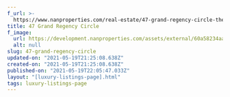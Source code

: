 ```yaml
---
f_url: >-
  https://www.nanproperties.com/real-estate/47-grand-regency-circle-the-woodlands-tx-77382/9422190/96767153
title: 47 Grand Regency Circle
f_image:
  url: https://development.nanproperties.com/assets/external/60a58234aa881e41b1bb751c_img-1.jpeg
  alt: null
slug: 47-grand-regency-circle
updated-on: "2021-05-19T21:25:08.638Z"
created-on: "2021-05-19T21:25:08.638Z"
published-on: "2021-05-19T22:05:47.033Z"
layout: "[luxury-listings-page].html"
tags: luxury-listings-page
---
```

